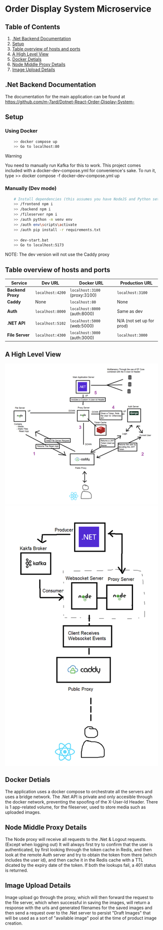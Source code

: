 # Order Display System Microservice

## Table of Contents
1. [.Net Backend Documentation](#Net-Backend-Documentation)
2. [Setup](#setup)
3. [Table overview of hosts and ports](#Table-overview-of-hosts-and-ports)
4. [A High Level View](#A-High-Level-View)
5. [Docker Detials](#Docker-Detials)
6. [Node Middle Proxy Details](#Node-Middle-Proxy-Details)
7. [Image Upload Details](#Image-Upload-Details)

## .Net Backend Documentation
The documentation for the main application can be found at https://github.com/m-7ard/Dotnet-React-Order-Display-System-

## Setup

### Using Docker
```bash
    >> docker compose up
    >> Go to localhost:80
```

> [!WARNING]
> You need to manually run Kafka for this to work. This project comes included with a docker-dev-compose.yml for convenience's sake. 
> To run it, type >> docker compose -f docker-dev-compose.yml up 

### Manually (Dev mode)
```bash
    # Install dependencies (this assumes you have NodeJS and Python set up)
    >> /frontend npm i
    >> /backend npm i
    >> /fileserver npm i
    >> /auth python -m venv env
    >> /auth env\scripts\activate
    >> /auth pip install -r requirements.txt

    >> dev-start.bat
    >> Go to localhost:5173
```
NOTE: The dev version will not use the Caddy proxy

## Table overview of hosts and ports
| Service          | Dev URL                    | Docker URL                    | Production URL                   |
|------------------|----------------------------|-------------------------------|----------------------------------|
| **Backend Proxy**| `localhost:4200`           | `localhost:3100` (proxy:3100) | `localhost:3100`                 |
| **Caddy**        | None                       | `localhost:80`                | None                             |
| **Auth**         | `localhost:8000`           | `localhost:8000` (auth:8000)  | Same as dev                      |
| **.NET API**     | `localhost:5102`           | `localhost:5000` (web:5000)   | N/A (not set up for prod)        |
| **File Server**  | `localhost:4300`           | `localhost:3000` (auth:3000)  | `localhost:3000`                 |

## A High Level View
![A High Level View](readmeFiles/app-flow-1.png)
![Websocket Flow](readmeFiles/websocket-flow.png)

## Docker Detials
The application uses a docker compose to orchestrate all the servers and uses a bridge network.
The .Net API is private and only accesible through the docker network, preventing the spoofing of the X-User-Id Header.
There is 1 app-related volume, for the fileserver, used to store media such as uploaded images.

## Node Middle Proxy Details
The Node proxy will receive all requests to the .Net & Logout requests. (Except when logging out) It will always first try to confirm that the user is authenticated, by first looking through the token cache in Redis, and then look at the remote Auth server and try to obtain the token from there (which includes the user id), and then cache it in the Redis cache with a TTL dicated by the expiry date of the token. If both the lookups fail, a 401 status is returned.

## Image Upload Details
Image upload go through the proxy, which will then forward the request to the file server, which when successful in saving the images, will return a response with the urls and generated filenames for the saved images and then send a request over to the .Net server to persist "Draft Images" that will be used as a sort of "available image" pool at the time of product image creation.
